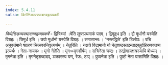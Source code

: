 ```yaml
---
index: 5.4.11
sutra: किमेत्तिङव्ययघादाम्वद्रव्यप्रकर्षे

---
```

_किमेत्तिङव्ययघादाम्वद्रव्यप्रकर्षे_ - द्वित्रिभ्यां ।षे॑ति लुप्तप्रथमाकं पदम् । द्विमूद्र्ध इति । द्वौ मूर्धानौ यस्येति विग्रहः । त्रिमूर्ध इति । त्रयो मूर्धानो यस्येति विग्रहः । समासान्तः । 'नस्तद्धिते' इति टिलोपः । षचि अनुवर्तमाने षग्रहणं चित्स्वरनिवृत्त्यर्थम् । नेतुरिति । नक्षत्रे विद्यमानो यो नेतृशब्दस्तदन्ताद्बहुव्रीहेरब्वक्तव्य इत्यर्थः । नेता-नायकः । मृगो नेतेति । मृगः=मृगशीर्षम् । रात्रिनेता चन्द्रः । तद्योगान्नक्षत्रस्यापि बोध्यम् । मृगनेत्रा इति । मृगनेतृशब्दादप्, ञकारस्य यण्, रेफः, टाप् । पुष्यनेत्रा इति । पुष्टो नेता यासामिति विग्रहः ।